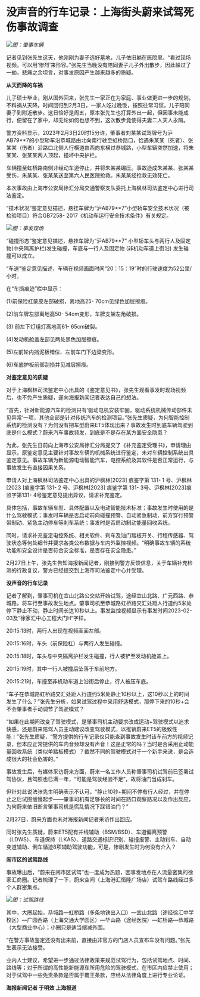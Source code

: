 # 没声音的行车记录：上海街头蔚来试驾死伤事故调查

![](https://inews.gtimg.com/om_bt/OO1FC9A5bwyVEasLvYIWVDj48b10WDlFWS4gj0zxoscBUAA/1000)_图：肇事车辆_

记者见到张先生这天，他刚刚为妻子选好墓地，儿子依旧躺在医院里。“看过现场视频，可以用‘惨烈’来形容。”张先生当晚没有陪同妻子儿子外出散步，因此躲过了一劫，悲痛之余坦言，对事发原因产生越来越多的质疑。

**从天而降的车祸**

儿子硕士毕业，刚从国外回来，张先生一家正在为家庭、事业做更进一步的规划，不料祸从天降。时间回归到2月3日，一家人吃过晚饭，按照往常习惯，儿子陪同妻子到附近散步。这日恰好是周五，原本张先生也打算外出一起，但因事未能成行，便留在了家中，却无论如何也想不到，这次散步竟使得夫妻二人天人永隔。

警方资料显示，2023年2月3日20时15分许，肇事者刘某某试驾牌号为沪AB79**7的小型轿车沿恭城路由北向南行驶至虹桥路口，恰遇朱某某（死者）、张某某（伤者）沿路口北侧人行横道由西向东横过恭城路，小型车辆突然加速，将朱某某、张某某两人顶起，撞坏中央护栏。

车辆撞至虹桥路南侧非经动车道停止，并将朱某某碾压。事故造成朱某某、张某某受伤，朱某某、张某某送至第六人民医院抢救。朱某某经抢救无效死亡。

本次事故由上海市公安局徐汇分局交通警察支队委托上海枫林司法鉴定中心进行司法鉴定。

“技术状况”鉴定意见描述，悬挂车牌为“沪AB79**7”小型轿车安全技术状况（被检验项目）符合GB7258- 2017《机动车运行安全技术条件》有关规定。

![](https://inews.gtimg.com/om_bt/O2IHA_1A7wbpsICjGYr1yr1ooBDov38Xx_Mzz6t6140i0AA/1000)_图：事发现场_

“碰撞形态”鉴定意见描述，悬挂⻋牌为“沪AB79**7” 小型轿车头与两行人及固定物(中央隔离护栏)发生碰撞，车底与一行人及固定物 (非机动⻋道上街沿)
发生碰撞可以成立。

“车速”鉴定意见描述，车辆在视频画面时间“20：15：19”时的行驶速度为52公里/小时。

在“车损痕迹”栏中显示：

(1)前保险杠蒙皮左部破损，离地高25- 70cm见绿色加层擦痕。

(2)前车牌左部离地高50- 54cm变形，车牌支架左⻆破损。

(3) 前左下灯组灯离地高61- 65cm破裂。

(4)发动机舱盖左部见两处黑色加层擦痕。

(5)左前轮内挡泥板错位、左前车门下边梁变形。

(6)车底护板前部刮损并见减层擦痕。

**对鉴定意见的质疑**

对于上海枫林司法鉴定中心出具的《鉴定意见书》，张先生观看事发时现场视频后，也不免产生质疑，遂向海报新闻记者表达自己的想法。

“首先，针对新能源汽车的检测只有‘驱动电机安装牢固，驱动系统机械传动部件未见异常’一项，其他全部是针对传统汽车的检测项目。”张先生质疑，为何智能控制系统的检测没有？为何没有把车型蔚来ET5体现出来？事故发生时到底车辆驾驶到底是什么模式？蔚来汽车事故频发，到底是不是存在某方面安全隐患？

为此，张先生日前向上海市公安局徐汇分局提交了《补充鉴定受理书》，申请理由显示，原鉴定意见主要针对事故车辆的机械系统进行鉴定，未对车辆控制系统出具鉴定意见。事故车辆为新能源电动智能汽车，电控系统及其软件是否正常运行，与事故发生有直接因果关系。

申请人对上海枫林司法鉴定中心出具的沪枫林[2023] 痕鉴字第 131- 1 号、沪枫林[2023 ]痕鉴字第 131- 2 号、沪枫林[2023]
痕鉴字第 131- 3号、沪枫林[2023]痕监字第131- 4号鉴定意见提出异议，请求补充鉴定。

具体包括，事故车辆车型、具体配置以及电动智能技术标准；事故发生时使用的是什么驾驶模式；事发时车辆是否启动前向碰撞预警、自动紧急制动、前方穿行预警带制动、紧急主动停车等刹车系统；事发时是否启动制动能量回收系统。

同时，请求补充鉴定电控系统、相关软件、刹车及油门踏板开关、行程传感器、驾驶状态等何处细节并要求各类公布数据与车内外监控视频。“明确事故车辆的系统功能和安全设计是否符合安全标准，是否存在安全隐患。”

2月27日上午，张先生告知海报新闻记者，刚接到警方反馈信息，关于车辆补充检测的行政复议，警方已经提交到上海市司法鉴定中心并受理。

**没声音的行车记录**

记者了解到，肇事司机在宜山北路公交站开始试驾，途经宜山北路、广元西路、恭城路，将车行至事故发生地点。肇事司机至恭城路虹桥路交汇处距人行道约5米处停下静止不动，静止时间长达10秒以上。事发监控视频显示有事发时间2023-02-03及“徐家汇中心工程大门H”字样。

20:15:13时，两行人出现在视频画面左部。

20:15:16时，车头（前保险杠）与两行人发生碰撞。

20:15:18时，车头与中央隔离护栏发生碰撞，行人被铲至发动机舱盖上。

20:15:19时，其中一行人被撞后坠落于车前地方。

20:15:21时，车撞至非机动车道上沿街后停止，行人被压车底。

“车子在恭城路虹桥路交汇处距人行道约5米处静止10秒以上，这10秒以上的时间发生了什么？”张先生分析，如果试驾过程中采用舒适模式，那停下来的10秒+会不会肇事者手动调节了驾驶模式？

“如果在此期间改变了驾驶模式，是肇事司机主动要求改成运动+驾驶模式以追求快感，还是蔚来陪驾人员主动建议改变驾驶模式，以推销蔚来ET5的极致性能！”张先生质疑，“警方提供的行车记录仪只能查到事故发生时该车前方的视频记录，但本应正常提供的车内音频却没有声音！这是正常的吗？当时是否采用止动能量回收系统（类似单踏板模式）？截然不同的驾驶模式对于一个新手来说，是会造成很大的社会危害的。”

事故发生后，有媒体采访蔚来方面，蔚来一名工作人员称肇事司机试驾前已签署试驾协议，且驾照也已满一年，“可能是驾驶经验不足”，故将油门当成刹车。

但针对此说法张先生明确表示不认可，“静止10秒+期间不停有行人经过，并在停止之后试图缓慢起步——肇事司机有足够长的时间在路口观察路况以及作出反应，为何蔚来依旧断言肇事司机是慌乱情况下踩错油门？”

2月27日，蔚来方面也未对海报新闻记者采访作出回应。

同时张先生质疑，蔚来ET5配有并线辅助（BSM/BSD）、车道偏离预警（LDWS）、车道保持（LKAS）、道路交通标识识别、碰撞报警、主动刹车、自动变道辅助、倒车循迹8项辅助驾驶功能，可是，惨剧发生时为何没有介入？

**闹市区的试驾路线**

事故曝出后，“蔚来在闹市区试驾”也一度成为热题，因事发地点在人流量密集的徐家汇商圈。记者梳理了一下，蔚来空间（上海港汇恒隆广场店）试驾车路线经过多个人群密集点。

![](https://inews.gtimg.com/om_bt/Ozomy7MM2s_4JBSpFcT9asNvGRJIOuzghIR8Snozx6NN8AA/1000)_图：试驾路线_

其中，大圈起始，恭城路—虹桥路（多条地铁出入口）—宜山北路（途经徐汇中学校区）—广园西路（上海交通大学园区）—华山路（途经医院）—虹桥路—恭城路（大型商业中心）；小圈只是适当缩减外围。

“在警方事故鉴定还没有出来前，直接由非官方的门店人员宣布车没有问题。”张先生表示无法接受。

业内人士建议，希望进一步通过法律政策来规范试驾行为，包括试驾地点、时间、路线等；对于所谓的高性能新能源车所用危险的驾驶模式，在市区内应禁止使用；对于试驾中一些免责条款是否属于霸王条款，应经从法律角度上进行专业论证。

**海报新闻记者 于明效 上海报道**

